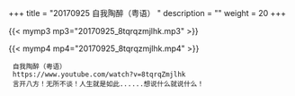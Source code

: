 +++
title = "20170925  自我陶醉（粤语） "
description = ""
weight = 20
+++

{{< mymp3 mp3="20170925_8tqrqzmjlhk.mp3" >}}

{{< mymp4 mp4="20170925_8tqrqzmjlhk.mp4" >}}

     自我陶醉（粤语） 
     https://www.youtube.com/watch?v=8tqrqZmjlhk 
     言开八方！无所不谈！人生就是如此......想说什么就说什么！ 
